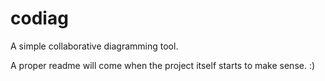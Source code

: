 codiag
======

A simple collaborative diagramming tool.

A proper readme will come when the project itself starts to make sense. :)
